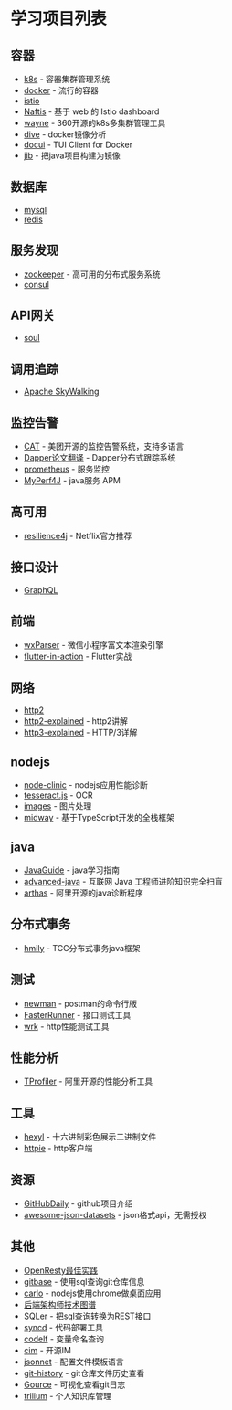 # 学习项目列表

## 容器

 - [k8s](http://docs.kubernetes.org.cn/) - 容器集群管理系统
 - [docker](https://yeasy.gitbooks.io/docker_practice/content/) - 流行的容器
 - [istio](https://istio.io/)
 - [Naftis](https://github.com/xiaomi/naftis) - 基于 web 的 Istio dashboard
 - [wayne](https://github.com/Qihoo360/wayne) - 360开源的k8s多集群管理工具
 - [dive](https://github.com/wagoodman/dive) - docker镜像分析
 - [docui](https://github.com/skanehira/docui) - TUI Client for Docker
 - [jib](https://github.com/GoogleContainerTools/jib) - 把java项目构建为镜像

## 数据库

 - [mysql](https://www.mysql.com/)
 - [redis](https://redis.io/)

## 服务发现

 - [zookeeper](https://zookeeper.apache.org/) - 高可用的分布式服务系统
 - [consul](https://www.consul.io/)

## API网关

 - [soul](https://github.com/Dromara/soul)

## 调用追踪

- [Apache SkyWalking](https://github.com/apache/incubator-skywalking)

## 监控告警

 - [CAT](https://github.com/dianping/cat) - 美团开源的监控告警系统，支持多语言
 - [Dapper论文翻译](https://github.com/bigbully/Dapper-translation) - Dapper分布式跟踪系统
 - [prometheus](https://prometheus.io/) - 服务监控
 - [MyPerf4J](https://github.com/LinShunKang/MyPerf4J) - java服务 APM

## 高可用

 - [resilience4j](https://github.com/resilience4j/resilience4j) - Netflix官方推荐

## 接口设计

 - [GraphQL](https://graphql.cn/)

## 前端

 - [wxParser](https://github.com/ifanrx/wxParser) - 微信小程序富文本渲染引擎
 - [flutter-in-action](https://github.com/flutterchina/flutter-in-action) - Flutter实战

## 网络

 - [http2](https://legacy.gitbook.com/book/ye11ow/http2-explained/details)
 - [http2-explained](https://github.com/bagder/http2-explained) - http2讲解
 - [http3-explained](https://github.com/bagder/http3-explained) - HTTP/3详解

## nodejs

 - [node-clinic](https://github.com/nearform/node-clinic) - nodejs应用性能诊断
 - [tesseract.js](https://github.com/naptha/tesseract.js) - OCR
 - [images](https://github.com/zhangyuanwei/node-images) - 图片处理
 - [midway](https://github.com/midwayjs/midway) - 基于TypeScript开发的全栈框架

## java

 - [JavaGuide](https://github.com/Snailclimb/JavaGuide) - java学习指南
 - [advanced-java](https://github.com/doocs/advanced-java) - 互联网 Java 工程师进阶知识完全扫盲
 - [arthas](https://github.com/alibaba/arthas) - 阿里开源的java诊断程序

## 分布式事务

 - [hmily](https://github.com/yu199195/hmily) - TCC分布式事务java框架

## 测试

 - [newman](https://github.com/postmanlabs/newman) - postman的命令行版
 - [FasterRunner](https://github.com/yinquanwang/FasterRunner) - 接口测试工具
 - [wrk](https://github.com/wg/wrk) - http性能测试工具

## 性能分析

 - [TProfiler](https://github.com/alibaba/TProfiler) - 阿里开源的性能分析工具

## 工具

 - [hexyl](https://github.com/sharkdp/hexyl) - 十六进制彩色展示二进制文件
 - [httpie](https://github.com/jakubroztocil/httpie) - http客户端

## 资源

 - [GitHubDaily](https://github.com/GitHubDaily/GitHubDaily) - github项目介绍
 - [awesome-json-datasets](https://github.com/jdorfman/awesome-json-datasets) - json格式api，无需授权

## 其他

 - [OpenResty最佳实践](https://legacy.gitbook.com/book/moonbingbing/openresty-best-practices/details)
 - [gitbase](https://github.com/src-d/gitbase) - 使用sql查询git仓库信息
 - [carlo](https://github.com/GoogleChromeLabs/carlo) - nodejs使用chrome做桌面应用
 - [后端架构师技术图谱](https://github.com/xingshaocheng/architect-awesome)
 - [SQLer](https://github.com/alash3al/sqler) - 把sql查询转换为REST接口
 - [syncd](https://github.com/dreamans/syncd) - 代码部署工具
 - [codelf](https://github.com/unbug/codelf) - 变量命名查询
 - [cim](https://github.com/crossoverJie/cim) - 开源IM
 - [jsonnet](https://github.com/google/jsonnet) - 配置文件模板语言
 - [git-history](https://github.com/pomber/git-history) - git仓库文件历史查看
 - [Gource](https://github.com/acaudwell/Gource) - 可视化查看git日志
 - [trilium](https://github.com/zadam/trilium) - 个人知识库管理


